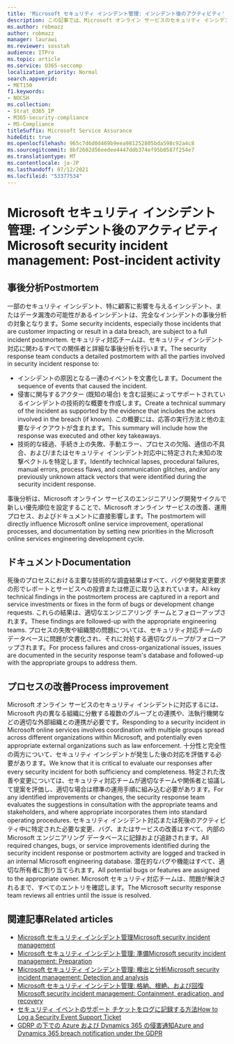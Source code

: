 ```yaml
---
title: 'Microsoft セキュリティ インシデント管理: インシデント後のアクティビティ'
description: この記事では、Microsoft オンライン サービスのセキュリティ インシデント管理インシデント後のアクティビティ プロセスの概要について説明します。
ms.author: robmazz
author: robmazz
manager: laurawi
ms.reviewer: sosstah
audience: ITPro
ms.topic: article
ms.service: O365-seccomp
localization_priority: Normal
search.appverid:
- MET150
f1.keywords:
- NOCSH
ms.collection:
- Strat_O365_IP
- M365-security-compliance
- MS-Compliance
titleSuffix: Microsoft Service Assurance
hideEdit: true
ms.openlocfilehash: 965c7d6d0d469b9eea981252805bda598c92a4c8
ms.sourcegitcommit: 8bf2602d56eedee4447ddb374ef95b0587f254e7
ms.translationtype: MT
ms.contentlocale: ja-JP
ms.lasthandoff: 07/12/2021
ms.locfileid: "53377534"
---
```

# <a name="microsoft-security-incident-management-post-incident-activity"></a><span data-ttu-id="c2e29-103">Microsoft セキュリティ インシデント管理: インシデント後のアクティビティ</span><span class="sxs-lookup"><span data-stu-id="c2e29-103">Microsoft security incident management: Post-incident activity</span></span>

## <a name="postmortem"></a><span data-ttu-id="c2e29-104">事後分析</span><span class="sxs-lookup"><span data-stu-id="c2e29-104">Postmortem</span></span>

<span data-ttu-id="c2e29-105">一部のセキュリティ インシデント、特に顧客に影響を与えるインシデント、またはデータ漏洩の可能性があるインシデントは、完全なインシデントの事後分析の対象となります。</span><span class="sxs-lookup"><span data-stu-id="c2e29-105">Some security incidents, especially those incidents that are customer impacting or result in a data breach, are subject to a full incident postmortem.</span></span> <span data-ttu-id="c2e29-106">セキュリティ対応チームは、セキュリティ インシデント対応に関わるすべての関係者と詳細な事後分析を行います。</span><span class="sxs-lookup"><span data-stu-id="c2e29-106">The security response team conducts a detailed postmortem with all the parties involved in security incident response to:</span></span>

- <span data-ttu-id="c2e29-107">インシデントの原因となる一連のイベントを文書化します。</span><span class="sxs-lookup"><span data-stu-id="c2e29-107">Document the sequence of events that caused the incident.</span></span>
- <span data-ttu-id="c2e29-108">侵害に関与するアクター (既知の場合) を含む証拠によってサポートされているインシデントの技術的な概要を作成します。</span><span class="sxs-lookup"><span data-stu-id="c2e29-108">Create a technical summary of the incident as supported by the evidence that includes the actors involved in the breach (if known).</span></span> <span data-ttu-id="c2e29-109">この概要には、応答の実行方法と他の主要なテイクアウトが含まれます。</span><span class="sxs-lookup"><span data-stu-id="c2e29-109">This summary will include how the response was executed and other key takeaways.</span></span>
- <span data-ttu-id="c2e29-110">技術的な経過、手続き上の失敗、手動エラー、プロセスの欠陥、通信の不具合、および/またはセキュリティ インシデント対応中に特定された未知の攻撃ベクトルを特定します。</span><span class="sxs-lookup"><span data-stu-id="c2e29-110">Identify technical lapses, procedural failures, manual errors, process flaws, and communication glitches, and/or any previously unknown attack vectors that were identified during the security incident response.</span></span>

<span data-ttu-id="c2e29-111">事後分析は、Microsoft オンライン サービスのエンジニアリング開発サイクルで新しい優先順位を設定することで、Microsoft オンライン サービスの改善、運用プロセス、およびドキュメントに直接影響します。</span><span class="sxs-lookup"><span data-stu-id="c2e29-111">The postmortem will directly influence Microsoft online service improvement, operational processes, and documentation by setting new priorities in the Microsoft online services engineering development cycle.</span></span>

## <a name="documentation"></a><span data-ttu-id="c2e29-112">ドキュメント</span><span class="sxs-lookup"><span data-stu-id="c2e29-112">Documentation</span></span>

<span data-ttu-id="c2e29-113">死後のプロセスにおける主要な技術的な調査結果はすべて、バグや開発変更要求の形でレポートとサービスへの投資または修正に取り込まれています。</span><span class="sxs-lookup"><span data-stu-id="c2e29-113">All key technical findings in the postmortem process are captured in a report and service investments or fixes in the form of bugs or development change requests.</span></span> <span data-ttu-id="c2e29-114">これらの結果は、適切なエンジニアリング チームとフォローアップされます。</span><span class="sxs-lookup"><span data-stu-id="c2e29-114">These findings are followed-up with the appropriate engineering teams.</span></span> <span data-ttu-id="c2e29-115">プロセスの失敗や組織間の問題については、セキュリティ対応チームのデータベースに問題が文書化され、それに対処する適切なグループがフォローアップされます。</span><span class="sxs-lookup"><span data-stu-id="c2e29-115">For process failures and cross-organizational issues, issues are documented in the security response team's database and followed-up with the appropriate groups to address them.</span></span>

## <a name="process-improvement"></a><span data-ttu-id="c2e29-116">プロセスの改善</span><span class="sxs-lookup"><span data-stu-id="c2e29-116">Process improvement</span></span>

<span data-ttu-id="c2e29-117">Microsoft オンライン サービスのセキュリティ インシデントに対応するには、Microsoft 内の異なる組織に分散する複数のグループとの連携や、法執行機関などの適切な外部組織との連携が必要です。</span><span class="sxs-lookup"><span data-stu-id="c2e29-117">Responding to a security incident in Microsoft online services involves coordination with multiple groups spread across different organizations within Microsoft, and potentially even appropriate external organizations such as law enforcement.</span></span> <span data-ttu-id="c2e29-118">十分性と完全性の両方について、セキュリティ インシデントが発生した後の対応を評価する必要があります。</span><span class="sxs-lookup"><span data-stu-id="c2e29-118">We know that it is critical to evaluate our responses after every security incident for both sufficiency and completeness.</span></span> <span data-ttu-id="c2e29-119">特定された改善や変更については、セキュリティ対応チームが適切なチームや関係者と協議して提案を評価し、適切な場合は標準の運用手順に組み込む必要があります。</span><span class="sxs-lookup"><span data-stu-id="c2e29-119">For any identified improvements or changes, the security response team evaluates the suggestions in consultation with the appropriate teams and stakeholders, and where appropriate incorporates them into standard operating procedures.</span></span> <span data-ttu-id="c2e29-120">セキュリティ インシデント対応または死後のアクティビティ中に特定された必要な変更、バグ、またはサービスの改善はすべて、内部の Microsoft エンジニアリング データベースに記録および追跡されます。</span><span class="sxs-lookup"><span data-stu-id="c2e29-120">All required changes, bugs, or service improvements identified during the security incident response or postmortem activity are logged and tracked in an internal Microsoft engineering database.</span></span> <span data-ttu-id="c2e29-121">潜在的なバグや機能はすべて、適切な所有者に割り当てられます。</span><span class="sxs-lookup"><span data-stu-id="c2e29-121">All potential bugs or features are assigned to the appropriate owner.</span></span> <span data-ttu-id="c2e29-122">Microsoft セキュリティ対応チームは、問題が解決されるまで、すべてのエントリを確認します。</span><span class="sxs-lookup"><span data-stu-id="c2e29-122">The Microsoft security response team reviews all entries until the issue is resolved.</span></span>

## <a name="related-articles"></a><span data-ttu-id="c2e29-123">関連記事</span><span class="sxs-lookup"><span data-stu-id="c2e29-123">Related articles</span></span>

- [<span data-ttu-id="c2e29-124">Microsoft セキュリティ インシデント管理</span><span class="sxs-lookup"><span data-stu-id="c2e29-124">Microsoft security incident management</span></span>](assurance-security-incident-management.md)
- [<span data-ttu-id="c2e29-125">Microsoft セキュリティ インシデント管理: 準備</span><span class="sxs-lookup"><span data-stu-id="c2e29-125">Microsoft security incident management: Preparation</span></span>](assurance-sim-preparation.md)
- [<span data-ttu-id="c2e29-126">Microsoft セキュリティ インシデント管理: 検出と分析</span><span class="sxs-lookup"><span data-stu-id="c2e29-126">Microsoft security incident management: Detection and analysis</span></span>](assurance-sim-detection-analysis.md)
- [<span data-ttu-id="c2e29-127">Microsoft セキュリティ インシデント管理: 格納、根絶、および回復</span><span class="sxs-lookup"><span data-stu-id="c2e29-127">Microsoft security incident management: Containment, eradication, and recovery</span></span>](assurance-sim-containment-eradication-recovery.md)
- [<span data-ttu-id="c2e29-128">セキュリティ イベントのサポート チケットをログに記録する方法</span><span class="sxs-lookup"><span data-stu-id="c2e29-128">How to Log a Security Event Support Ticket</span></span>](/azure/security/fundamentals/event-support-ticket)
- [<span data-ttu-id="c2e29-129">GDRP の下での Azure および Dynamics 365 の侵害通知</span><span class="sxs-lookup"><span data-stu-id="c2e29-129">Azure and Dynamics 365 breach notification under the GDPR</span></span>](/compliance/regulatory/gdpr-breach-azure-dynamics)

